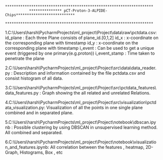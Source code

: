                ********************************************************************
               *************** pCT-Proton-3-ALPIDE-Chips***************************
               ********************************************************************


1.C:\Users\harsh\PycharmProjects\ml_project\Project\data\raw\pctdata.csv:
id_plane      : Each three Plane consists of plane_id.[0,1,2]
id_x          : x-coordinate on the corresponding plane with timestamp
id_y          : x-coordinate on the corresponding plane with timestamp
i_event       : Can be used to get a unique event (triggered by one primary(e.g.proton))
i_event_stamp : Time taken  to penetrate the plane


2.C:\Users\harsh\PycharmProjects\ml_project\Project\src\data\data_reader.py : 
Description  and information  contained by the file pctdata.csv and consist histogram of 
all data.

3.C:\Users\harsh\PycharmProjects\ml_project\Project\src\pctdata_features\data_features.py : 
Graph showing the all related and unrelated Relations.

4.C:\Users\harsh\PycharmProjects\ml_project\Project\src\visualization\pctdata_visualization.py:
Visualization of all the points in one single plane combined and  in separated plane.

5.C:\Users\harsh\PycharmProjects\ml_project\Project\notebook\dbscan.ipynb : 
Possible clustering by using DBSCAN in unsupervised learning method. All combined and separated.


6.C:\Users\harsh\PycharmProjects\ml_project\Project\notebook\visualization_and_features.ipynb:
All correlation between the features , heatmap, 2D-Graph, Histograms, Box , etc 
